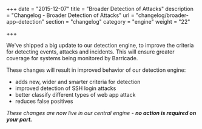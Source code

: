 +++
date = "2015-12-07"
title = "Broader Detection of Attacks"
description = "Changelog - Broader Detection of Attacks"
url = "changelog/broader-app-detection"
section = "changelog"
category = "engine"
weight = "22"

+++

We've shipped a big update to our detection engine, to improve the criteria for detecting events, attacks and incidents. This will ensure greater coverage for systems being monitored by Barricade.

These changes will result in improved behavior of our detection engine:

*   adds new, wider and smarter criteria for detection
*   improved detection of SSH login attacks
*   better classify different types of web app attack
*   reduces false positives

_These changes are now live in our central engine - **no action is required on your part.**_